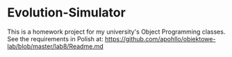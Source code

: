 # Evolution-Simulator
This is a homework project for my university's Object Programming classes. See the requirements in Polish at: https://github.com/apohllo/obiektowe-lab/blob/master/lab8/Readme.md
